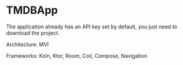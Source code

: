 # TMDBApp

The application already has an API key set by default, you just need to download the project.

Architecture: MVI

Frameworks: Koin, Ktor, Room, Coil, Compose, Navigation
